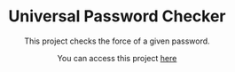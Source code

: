 <h1 align="center">Universal Password Checker </h1>
<p align="center">This project checks the force of a given password.</p>

<p align="center"> You can access this project <a href="https://samuelfcosta18.github.io/UniversalPasswordChecker/">here</a>  </p>
